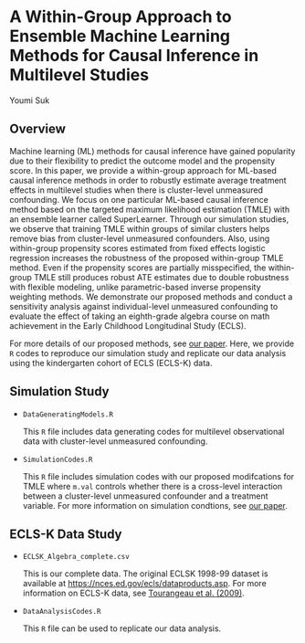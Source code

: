 # A Within-Group Approach to Ensemble Machine Learning Methods for Causal Inference in Multilevel Studies

Youmi Suk

## Overview

Machine learning (ML) methods for causal inference have gained popularity due to their flexibility to predict the outcome model and the propensity score. In this paper, we provide a within-group approach for ML-based causal inference methods in order to robustly estimate average treatment effects in multilevel studies when there is cluster-level unmeasured confounding. We focus on one particular ML-based causal inference method based on the targeted maximum likelihood estimation (TMLE) with an ensemble learner called SuperLearner. Through our simulation studies, we observe that training TMLE within groups of similar clusters helps remove bias from cluster-level unmeasured confounders. Also, using within-group propensity scores estimated from fixed effects logistic regression increases the robustness of the proposed within-group TMLE method. Even if the propensity scores are partially misspecified, the within-group TMLE still produces robust ATE estimates due to double robustness with flexible modeling, unlike parametric-based inverse propensity weighting methods. We demonstrate our proposed methods and conduct a sensitivity analysis against individual-level unmeasured confounding to evaluate the effect of taking an eighth-grade algebra course on math achievement in the Early Childhood Longitudinal Study (ECLS).

For more details of our proposed methods, see [our paper](https://psyarxiv.com/8s7ut/). 
Here, we provide `R` codes to reproduce our simulation study and replicate our data analysis using the kindergarten cohort of ECLS (ECLS-K) data. 

## Simulation Study

* `DataGeneratingModels.R`  

   This `R` file includes data generating codes for multilevel observational data with cluster-level unmeasured confounding.

* `SimulationCodes.R`
 
   This `R` file includes simulation codes with our proposed modifcations for TMLE where `m.val` controls whether there is a cross-level interaction between a cluster-level unmeasured confounder and a treatment variable. For more information on simulation condtions, see [our paper](https://psyarxiv.com/8s7ut/).


## ECLS-K Data Study

* `ECLSK_Algebra_complete.csv`

  This is our complete data. The original ECLSK 1998-99 dataset is available at https://nces.ed.gov/ecls/dataproducts.asp. For more information on ECLS-K data, see [Tourangeau et al. (2009)](https://nces.ed.gov/pubs2009/2009003.pdf).

* `DataAnalysisCodes.R` 
 
   This `R` file can be used to replicate our data analysis.
